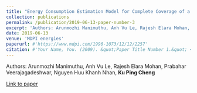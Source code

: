 ```yaml
---
title: "Energy Consumption Estimation Model for Complete Coverage of a Tetromino Inspired Reconfigurable Surface Tiling Robot"
collection: publications
permalink: /publication/2019-06-13-paper-number-3
excerpt: 'Authors: Arunmozhi Manimuthu, Anh Vu Le, Rajesh Elara Mohan, Prabahar Veerajagadeshwar, Nguyen Huu Khanh Nhan, **Ku Ping Cheng**'
date: 2019-06-13
venue: 'MDPI energies'
paperurl: #'https://www.mdpi.com/1996-1073/12/12/2257'
citation: #'Your Name, You. (2009). &quot;Paper Title Number 1.&quot; <i>Journal 1</i>. 1(1).'
---
```


Authors: Arunmozhi Manimuthu, Anh Vu Le, Rajesh Elara Mohan, Prabahar Veerajagadeshwar, Nguyen Huu Khanh Nhan, **Ku Ping Cheng**

[Link to paper](https://www.mdpi.com/1996-1073/12/12/2257)
